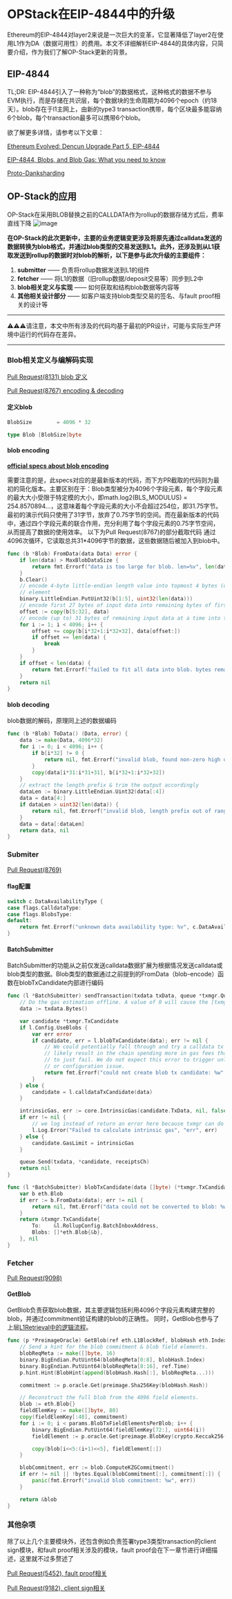 # OPStack在EIP-4844中的升级

Ethereum的EIP-4844对layer2来说是一次巨大的变革，它显著降低了layer2在使用L1作为DA（数据可用性）的费用。本文不详细解析EIP-4844的具体内容，只简要介绍，作为我们了解OP-Stack更新的背景。

## EIP-4844

TL;DR:
EIP-4844引入了一种称为“blob”的数据格式，这种格式的数据不参与EVM执行，而是存储在共识层，每个数据块的生命周期为4096个epoch（约18天）。blob存在于l1主网上，由新的type3 transaction携带，每个区块最多能容纳6个blob，每个transaction最多可以携带6个blob。

欲了解更多详情，请参考以下文章：

[Ethereum Evolved: Dencun Upgrade Part 5, EIP-4844](https://consensys.io/blog/ethereum-evolved-dencun-upgrade-part-5-eip-4844)

[EIP-4844, Blobs, and Blob Gas: What you need to know](https://www.blocknative.com/blog/eip-4844-blobs-and-blob-gas-what-you-need-to-know)

[Proto-Danksharding](https://notes.ethereum.org/@vbuterin/proto_danksharding_faq#Proto-Danksharding-FAQ)

## OP-Stack的应用

OP-Stack在采用BLOB替换之前的CALLDATA作为rollup的数据存储方式后，费率直线下降
![image](https://hackmd.io/_uploads/BJCSEyngA.png)

**在OP-Stack的此次更新中，主要的业务逻辑变更涉及将原先通过calldata发送的数据转换为blob格式，并通过blob类型的交易发送到L1。此外，还涉及到从L1获取发送到rollup的数据时对blob的解析，以下是参与此次升级的主要组件：**

1. **submitter** —— 负责将rollup数据发送到L1的组件
2. **fetcher**  —— 将L1的数据（旧rollup数据/deposit交易等）同步到L2中
3. **blob相关定义与实现** —— 如何获取和结构blob数据等内容等
4. **其他相关设计部分** —— 如客户端支持blob类型交易的签名、与fault proof相关的设计等

---

⚠️⚠️⚠️请注意，本文中所有涉及的代码均基于最初的PR设计，可能与实际生产环境中运行的代码存在差异。

---

### Blob相关定义与编解码实现

[Pull Request(8131) blob 定义](https://github.com/ethereum-optimism/optimism/pull/8131/files#diff-30107b16d72d6e958093d83b5d736522a7994cab064187562605c82174400cd5)

[Pull Request(8767) encoding & decoding](https://github.com/ethereum-optimism/optimism/commit/78ecdf523026d0afa45c519524a15b83cbe162c8#diff-30107b16d72d6e958093d83b5d736522a7994cab064187562605c82174400cd5R86)

#### 定义blob

```go
BlobSize        = 4096 * 32

type Blob [BlobSize]byte
```

#### blob encoding

[**official specs about blob encoding**](https://github.com/ethereum-optimism/specs/blob/main/specs/protocol/derivation.md#blob-encoding)

需要注意的是，此specs对应的是最新版本的代码，而下方PR截取的代码则为最初的简化版本。主要区别在于：Blob类型被分为4096个字段元素，每个字段元素的最大大小受限于特定模的大小，即math.log2(BLS_MODULUS) = 254.8570894...，这意味着每个字段元素的大小不会超过254位，即31.75字节。最初的演示代码只使用了31字节，放弃了0.75字节的空间。而在最新版本的代码中，通过四个字段元素的联合作用，充分利用了每个字段元素的0.75字节空间，从而提高了数据的使用效率。
以下为Pull Request(8767)的部分截取代码
通过4096次循环，它读取总共31*4096字节的数据，这些数据随后被加入到blob中。

```go
func (b *Blob) FromData(data Data) error {
	if len(data) > MaxBlobDataSize {
		return fmt.Errorf("data is too large for blob. len=%v", len(data))
	}
	b.Clear()
	// encode 4-byte little-endian length value into topmost 4 bytes (out of 31) of first field
	// element
	binary.LittleEndian.PutUint32(b[1:5], uint32(len(data)))
	// encode first 27 bytes of input data into remaining bytes of first field element
	offset := copy(b[5:32], data)
	// encode (up to) 31 bytes of remaining input data at a time into the subsequent field element
	for i := 1; i < 4096; i++ {
		offset += copy(b[i*32+1:i*32+32], data[offset:])
		if offset == len(data) {
			break
		}
	}
	if offset < len(data) {
		return fmt.Errorf("failed to fit all data into blob. bytes remaining: %v", len(data)-offset)
	}
	return nil
}
```

#### blob decoding

blob数据的解码，原理同上述的数据编码

```go
func (b *Blob) ToData() (Data, error) {
	data := make(Data, 4096*32)
	for i := 0; i < 4096; i++ {
		if b[i*32] != 0 {
			return nil, fmt.Errorf("invalid blob, found non-zero high order byte %x of field element %d", b[i*32], i)
		}
		copy(data[i*31:i*31+31], b[i*32+1:i*32+32])
	}
	// extract the length prefix & trim the output accordingly
	dataLen := binary.LittleEndian.Uint32(data[:4])
	data = data[4:]
	if dataLen > uint32(len(data)) {
		return nil, fmt.Errorf("invalid blob, length prefix out of range: %d", dataLen)
	}
	data = data[:dataLen]
	return data, nil
}
```

### Submiter

[Pull Request(8769)](https://github.com/ethereum-optimism/optimism/pull/8769)

#### flag配置

```go
switch c.DataAvailabilityType {
case flags.CalldataType:
case flags.BlobsType:
default:
    return fmt.Errorf("unknown data availability type: %v", c.DataAvailabilityType)
}
```

#### BatchSubmitter

BatchSubmitter的功能从之前仅发送calldata数据扩展为根据情况发送calldata或blob类型的数据。Blob类型的数据通过之前提到的FromData（blob-encode）函数在blobTxCandidate内部进行编码

```go
func (l *BatchSubmitter) sendTransaction(txdata txData, queue *txmgr.Queue[txData], receiptsCh chan txmgr.TxReceipt[txData]) error {
	// Do the gas estimation offline. A value of 0 will cause the [txmgr] to estimate the gas limit.
	data := txdata.Bytes()

	var candidate *txmgr.TxCandidate
	if l.Config.UseBlobs {
		var err error
		if candidate, err = l.blobTxCandidate(data); err != nil {
			// We could potentially fall through and try a calldata tx instead, but this would
			// likely result in the chain spending more in gas fees than it is tuned for, so best
			// to just fail. We do not expect this error to trigger unless there is a serious bug
			// or configuration issue.
			return fmt.Errorf("could not create blob tx candidate: %w", err)
		}
	} else {
		candidate = l.calldataTxCandidate(data)
	}

	intrinsicGas, err := core.IntrinsicGas(candidate.TxData, nil, false, true, true, false)
	if err != nil {
		// we log instead of return an error here because txmgr can do its own gas estimation
		l.Log.Error("Failed to calculate intrinsic gas", "err", err)
	} else {
		candidate.GasLimit = intrinsicGas
	}

	queue.Send(txdata, *candidate, receiptsCh)
	return nil
}

func (l *BatchSubmitter) blobTxCandidate(data []byte) (*txmgr.TxCandidate, error) {
	var b eth.Blob
	if err := b.FromData(data); err != nil {
		return nil, fmt.Errorf("data could not be converted to blob: %w", err)
	}
	return &txmgr.TxCandidate{
		To:    &l.RollupConfig.BatchInboxAddress,
		Blobs: []*eth.Blob{&b},
	}, nil
}
```

### Fetcher

[Pull Request(9098)](https://github.com/ethereum-optimism/optimism/pull/9098/files#diff-1fd8727490dbd2214b6d0c247eb222f2ac4098d259b4a45e9c0caea7fb2d3e08)

#### GetBlob

GetBlob负责获取blob数据，其主要逻辑包括利用4096个字段元素构建完整的blob，并通过commitment验证构建的blob的正确性。
同时，GetBlob也参与了上层[L1Retrieval中的逻辑流程](https://github.com/joohhnnn/Understanding-Optimism-Codebase-CN/blob/main/sequencer/04-how-derivation-works.md)。

```go
func (p *PreimageOracle) GetBlob(ref eth.L1BlockRef, blobHash eth.IndexedBlobHash) *eth.Blob {
	// Send a hint for the blob commitment & blob field elements.
	blobReqMeta := make([]byte, 16)
	binary.BigEndian.PutUint64(blobReqMeta[0:8], blobHash.Index)
	binary.BigEndian.PutUint64(blobReqMeta[8:16], ref.Time)
	p.hint.Hint(BlobHint(append(blobHash.Hash[:], blobReqMeta...)))

	commitment := p.oracle.Get(preimage.Sha256Key(blobHash.Hash))

	// Reconstruct the full blob from the 4096 field elements.
	blob := eth.Blob{}
	fieldElemKey := make([]byte, 80)
	copy(fieldElemKey[:48], commitment)
	for i := 0; i < params.BlobTxFieldElementsPerBlob; i++ {
		binary.BigEndian.PutUint64(fieldElemKey[72:], uint64(i))
		fieldElement := p.oracle.Get(preimage.BlobKey(crypto.Keccak256(fieldElemKey)))

		copy(blob[i<<5:(i+1)<<5], fieldElement[:])
	}

	blobCommitment, err := blob.ComputeKZGCommitment()
	if err != nil || !bytes.Equal(blobCommitment[:], commitment[:]) {
		panic(fmt.Errorf("invalid blob commitment: %w", err))
	}

	return &blob
}
```

### 其他杂项

除了以上几个主要模块外，还包含例如负责签署type3类型transaction的client sign模块，和fault proof相关涉及的模块，fault proof会在下一章节进行详细描述，这里就不过多赘述了

[Pull Request(5452), fault proof相关](https://github.com/ethereum-optimism/optimism/commit/4739b0f8bfe2f3848af3f1a5661a038c5d602b2f#diff-790daa91002e5c07497fdc2d7c2149b551d77ccec1b1906cc70f575b7c7bad65)

[Pull Request(9182), client sign相关](https://github.com/ethereum-optimism/optimism/pull/9185/files#diff-8046655b02fcced5322724e2cd61ece649a9d79ba09405093f9ed70b2087e47d)

